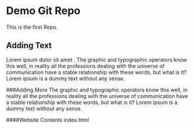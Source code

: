 # Demo Git Repo
This is the first Repo.
## Adding Text
Lorem ipsum dolor sit amet . The graphic and typographic operators know this well, in reality all the professions dealing with the universe of communication have a stable relationship with these words, but what is it? Lorem ipsum is a dummy text without any sense.

###Adding More
The graphic and typographic operators know this well, in reality all the professions dealing with the universe of communication have a stable relationship with these words, but what is it? Lorem ipsum is a dummy text without any sense.

####Website Contents
index.html
